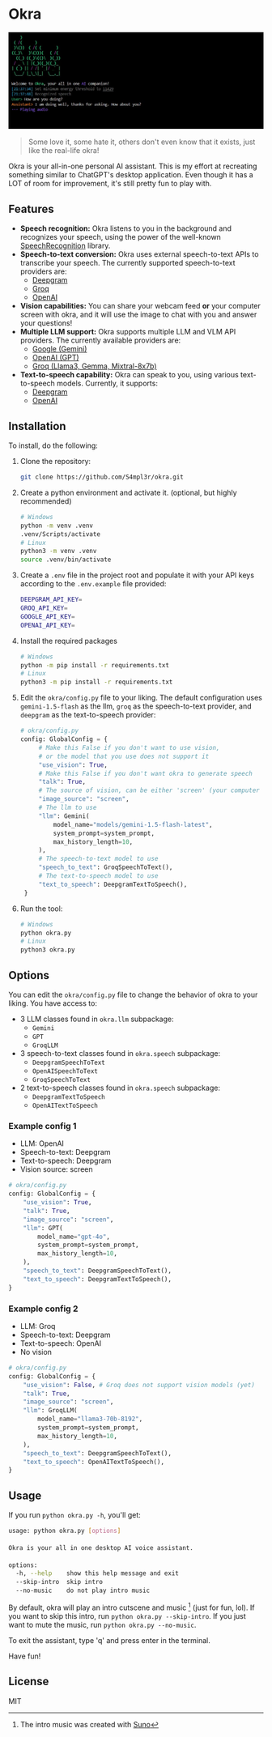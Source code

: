 # Okra
![screenshot](https://github.com/S4mpl3r/okra/blob/main/assets/images/screenshot2.jpg)

> Some love it, some hate it, others don't even know that it exists, just like the real-life okra!

Okra is your all-in-one personal AI assistant. This is my effort at recreating something similar to ChatGPT's desktop application. Even though it has a LOT of room for improvement, it's still pretty fun to play with.


## Features
- **Speech recognition:** Okra listens to you in the background and recognizes your speech, using the power of the well-known [SpeechRecognition](https://pypi.org/project/SpeechRecognition/) library.
- **Speech-to-text conversion:** Okra uses external speech-to-text APIs to transcribe your speech. The currently supported speech-to-text providers are:
   - [Deepgram](https://deepgram.com)
   - [Groq](https://groq.com)
   - [OpenAI](https://openai.com)
- **Vision capabilities:** You can share your webcam feed **or** your computer screen with okra, and it will use the image to chat with you and answer your questions!
- **Multiple LLM support:** Okra supports multiple LLM and VLM API providers. The currently available providers are:
   - [Google (Gemini)](https://aistudio.google.com/)
   - [OpenAI (GPT)](https://platform.openai.com/)
   - [Groq (Llama3, Gemma, Mixtral-8x7b)](https://console.groq.com/)
- **Text-to-speech capability:** Okra can speak to you, using various text-to-speech models. Currently, it supports:
   - [Deepgram](https://deepgram.com)
   - [OpenAI](https://openai.com)

## Installation
To install, do the following:
1. Clone the repository:
   ```bash
   git clone https://github.com/S4mpl3r/okra.git
   ```
2. Create a python environment and activate it. (optional, but highly recommended)
   ```bash
   # Windows
   python -m venv .venv
   .venv/Scripts/activate
   # Linux
   python3 -m venv .venv
   source .venv/bin/activate
   ```
3. Create a `.env` file in the project root and populate it with your API keys according to the `.env.example` file provided:
   ```bash
   DEEPGRAM_API_KEY=
   GROQ_API_KEY=
   GOOGLE_API_KEY=
   OPENAI_API_KEY=
   ```
3. Install the required packages
   ```bash
   # Windows
   python -m pip install -r requirements.txt
   # Linux
   python3 -m pip install -r requirements.txt
   ```
4. Edit the `okra/config.py` file to your liking. The default configuration uses `gemini-1.5-flash` as the llm, `groq` as the speech-to-text provider, and `deepgram` as the text-to-speech provider:
   ```python
   # okra/config.py
   config: GlobalConfig = {
        # Make this False if you don't want to use vision,
        # or the model that you use does not support it
        "use_vision": True,
        # Make this False if you don't want okra to generate speech
        "talk": True,
        # The source of vision, can be either 'screen' (your computer screen) or 'webcam' 
        "image_source": "screen",
        # The llm to use
        "llm": Gemini(
            model_name="models/gemini-1.5-flash-latest",
            system_prompt=system_prompt,
            max_history_length=10,
        ),
        # The speech-to-text model to use
        "speech_to_text": GroqSpeechToText(),
        # The text-to-speech model to use
        "text_to_speech": DeepgramTextToSpeech(),
    }
   ```
5. Run the tool:
   ```bash
   # Windows
   python okra.py
   # Linux
   python3 okra.py
   ```

## Options
You can edit the `okra/config.py` file to change the behavior of okra to your liking. You have access to:
- 3 LLM classes found in `okra.llm` subpackage:
   - `Gemini`
   - `GPT`
   - `GroqLLM`
- 3 speech-to-text classes found in `okra.speech` subpackage:
   - `DeepgramSpeechToText`
   - `OpenAISpeechToText`
   - `GroqSpeechToText`
- 2 text-to-speech classes found in `okra.speech` subpackage:
   - `DeepgramTextToSpeech`
   - `OpenAITextToSpeech`
### Example config 1
- LLM: OpenAI
- Speech-to-text: Deepgram
- Text-to-speech: Deepgram
- Vision source: screen
```python
# okra/config.py
config: GlobalConfig = {
    "use_vision": True,
    "talk": True,
    "image_source": "screen",
    "llm": GPT(
        model_name="gpt-4o",
        system_prompt=system_prompt,
        max_history_length=10,
    ),
    "speech_to_text": DeepgramSpeechToText(),
    "text_to_speech": DeepgramTextToSpeech(),
}
```
### Example config 2
- LLM: Groq
- Speech-to-text: Deepgram
- Text-to-speech: OpenAI
- No vision
```python
# okra/config.py
config: GlobalConfig = {
    "use_vision": False, # Groq does not support vision models (yet)
    "talk": True,
    "image_source": "screen",
    "llm": GroqLLM(
        model_name="llama3-70b-8192",
        system_prompt=system_prompt,
        max_history_length=10,
    ),
    "speech_to_text": DeepgramSpeechToText(),
    "text_to_speech": OpenAITextToSpeech(),
}
```
## Usage
If you run `python okra.py -h`, you'll get:
```bash
usage: python okra.py [options]

Okra is your all in one desktop AI voice assistant.

options:
  -h, --help    show this help message and exit
  --skip-intro  skip intro
  --no-music    do not play intro music
```
By default, okra will play an intro cutscene and music [^1] (just for fun, lol). If you want to skip this intro, run `python okra.py --skip-intro`. If you just want to mute the music, run `python okra.py --no-music`. 

To exit the assistant, type 'q' and press enter in the terminal.

Have fun!

## License
MIT

[^1]: The intro music was created with [Suno](https://suno.ai/)